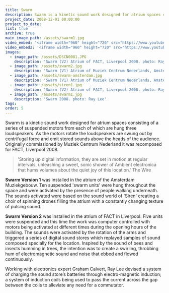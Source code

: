 ```yaml
---
title: Swarm
description: Swarm is a kinetic sound work designed for atrium spaces consisting of a series of suspended motors from each of which are hung three loudspeakers.
project_date: 2008-12-01 00:00:00
project_to_date:
list: true
archive: true
main_image_path: /assets/swarm1.jpg
video_embed: '<iframe width="960" height="720" src="https://www.youtube-nocookie.com/embed/GCOW1GEl8qk?rel=0" frameborder="0" allowfullscreen></iframe>'
video_embed2: '<iframe width="960" height="720" src="https://www.youtube-nocookie.com/embed/4jOxk-HhYH8?rel=0" frameborder="0" allowfullscreen></iframe>'
images:
  - image_path: /assets/DSCN0081.JPG
    description: 'Swarm (V2) Atrium of FACT, Liverpool 2008. photo: Ray Lee'
  - image_path: /assets/swarm2.jpg
    description: 'Swarm (V1) Atrium of Muziek Centrum Nederlands, Amsterdam 2008. photo: Ray Lee'
  - image_path: /assets/swarm-amsterdam.jpg
    description: 'Swarm (V1) Atrium of Muziek Centrum Nederlands, Amsterdam 2008. photo: Ray Lee'
  - image_path: /assets/siren1.jpg
    description: 'Swarm (V2) Atrium of FACT, Liverpool 2008. photo: Ray Lee'
  - image_path: /assets/swarm1.jpg
    description: 'Swarm 2008. photo: Ray Lee'
tags:
order: 5
---
```

Swarm is a kinetic sound work designed for atrium spaces consisting of a series of suspended motors from each of which are hung three loudspeakers. As the motors rotate the loudspeakers are swung out by centrifugal force and emit stored sounds above the heads of the audience. Originally commissioned by Muziek Centrum Nederland it was recomposed for FACT, Liverpool 2008.

> 'Storing up digital information, they are set in motion at regular intervals, unleashing a sweet, sonic shower of Ambient electronica that hums volumes about the quiet joy of this location.' The Wire

**Swarm Version 1** was installed in the atrium of the Amsterdam Muziekgebouw. Ten suspended 'swarm units' were hung throughout the space and were activated by the presence of people walking underneath. The sounds activated were based on the sound world of 'Siren' creating a choir of spinning drones filling the atrium with a constantly changing texture of pulsing sound.

**Swarm Version 2** was installed in the atrium of FACT in Liverpool. Five units were suspended and this time the work was computer controlled with motors being activated at different times during the opening hours of the building. The sounds were activated by the rotation of the arms and triggered a series of digital sound stores which replayed samples of sound composed specially for the location. Inspired by the sound of bees and insects humming in trees, the intention was to create a swirling, throbbing hum of electromagnetic sound and noise that ebbed and flowed continuously.

Working with electronics expert Graham Calvert, Ray Lee devised a system of charging the sound store’s batteries through electro-magnetic induction; a system of induction coils being used to pass the current across the gap between the coils to alleviate any need for a commutator.


